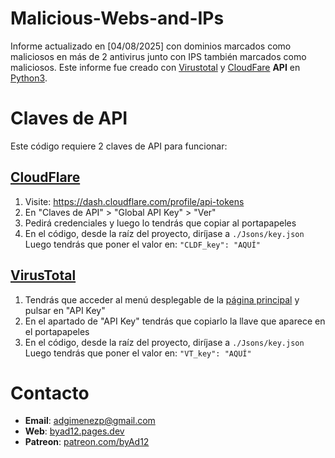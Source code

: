 # Malicious-Webs-and-IPs
Informe actualizado en [04/08/2025] con dominios marcados como maliciosos en más de 2 antivirus junto con IPS también marcados como maliciosos.
Este informe fue creado con [Virustotal](https://virustotal.com) y [CloudFare](https://cloudfare.com) **API** en [Python3](https://python.org).

# Claves de API
Este código requiere 2 claves de API para funcionar:

## [CloudFlare](https://developers.cloudflare.com/fundamentals/api/get-started/account-owned-tokens/)

1. Visite: https://dash.cloudflare.com/profile/api-tokens
2. En "Claves de API" > "Global API Key" > "Ver"
3. Pedirá credenciales y luego lo tendrás que copiar al portapapeles
4. En el código, desde la raíz del proyecto, diríjase a ```./Jsons/key.json```
   Luego tendrás que poner el valor en: ```"CLDF_key": "AQUÍ"```

## [VirusTotal](https://docs.virustotal.com/docs/please-give-me-an-api-key)

1. Tendrás que acceder al menú desplegable de la [página principal](https://www.virustotal.com/) y pulsar en "API Key"
2. En el apartado de "API Key" tendrás que copiarlo la llave que aparece en el portapapeles
3. En el código, desde la raíz del proyecto, diríjase a ```./Jsons/key.json```
   Luego tendrás que poner el valor en: ```"VT_key": "AQUÍ"```


# Contacto
- **Email**: adgimenezp@gmail.com
- **Web**: [byad12.pages.dev](https://byad12.pages.dev)
- **Patreon**: [patreon.com/byAd12](https://www.patreon.com/byAd12)
